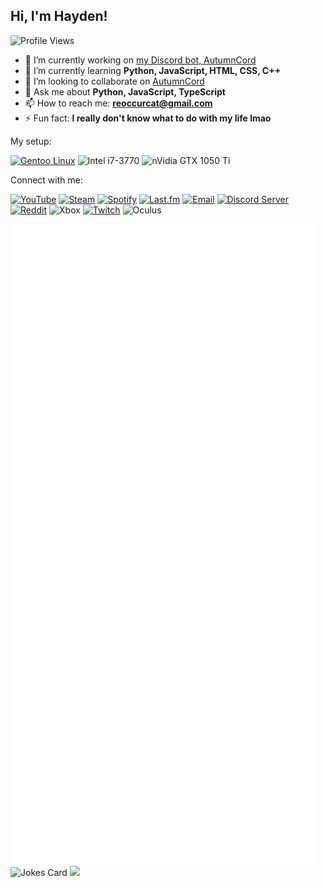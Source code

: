 ## Hi, I'm Hayden!

![Profile Views](https://komarev.com/ghpvc/?username=reoccurcat&color=4B0082&labelColor=ffffff)

- 🔭 I’m currently working on [my Discord bot, AutumnCord](https://github.com/reoccurcat/AutumnCord)
- 🌱 I’m currently learning **Python, JavaScript, HTML, CSS, C++**
- 👯 I’m looking to collaborate on [AutumnCord](https://github.com/reoccurcat/AutumnCord)
- 💬 Ask me about **Python, JavaScript, TypeScript**
- 📫 How to reach me: **reoccurcat@gmail.com**
- ⚡ Fun fact: **I really don't know what to do with my life lmao**

My setup:

[![Gentoo Linux](https://img.shields.io/badge/Linux-Gentoo-blueviolet?labelColor=black&logo=gentoo)](https://www.gentoo.org)
![Intel i7-3770](https://img.shields.io/badge/i7-3770-blue?labelColor=black&logo=intel)
![nVidia GTX 1050 Ti](https://img.shields.io/badge/GTX-1050%20Ti-green?labelColor=black&logo=nvidia)



Connect with me:

[![YouTube](https://img.shields.io/badge/YouTube-reoccurcat-indigo?logo=youtube&style=flat&labelColor=black)](https://www.youtube.com/channel/UClaS86_4nOR5NgUJR5P5BEg)
[![Steam](https://img.shields.io/badge/Steam-reoccurcat-black?logo=Steam&style=flat&labelColor=black)](https://steamcommunity.com/id/reoccurcat)
[![Spotify](https://img.shields.io/badge/Spotify-reoccurcat-darkgreen?logo=spotify&style=flat&labelColor=black)](https://open.spotify.com/user/g6say1fgp6gqqi453ecqtt8hr)
[![Last.fm](https://img.shields.io/badge/Last.fm-reoccurcat-darkred?logo=last.fm&style=flat&labelColor=black)](https://last.fm/user/reoccurcat)
[![Email](https://img.shields.io/badge/Email-reoccurcat@gmail.com-darkred?logo=gmail&style=flat&labelColor=black)](mailto:reoccurcat@gmail.com)
[![Discord Server](https://img.shields.io/badge/Discord%20Server-Cat's%20Lounge-4e5d94?logo=discord&style=flat&labelColor=black)](https://discord.gg/yATc4DJ69R)
[![Reddit](https://img.shields.io/badge/Reddit-u/reoccurcat-FF4500?logo=reddit&style=flat&labelColor=black)](https://www.reddit.com/user/reoccurcat/)
![Xbox](https://img.shields.io/badge/Xbox-MyCatCondo-green?logo=xbox&style=flat&labelColor=black)
[![Twitch](https://img.shields.io/badge/Twitch-reoccurcat-purple?logo=twitch&style=flat&labelColor=black)](https://www.twitch.tv/reoccurcat)
![Oculus](https://img.shields.io/badge/Oculus-reoccurcat-violet?logo=oculus&style=flat&labelColor=black)

![Metrics](https://github.com/reoccurcat/reoccurcat/blob/main/github-metrics.svg)
![Jokes Card](https://readme-jokes.vercel.app/api?theme=tokyonight)
![](https://hit.yhype.me/github/profile?user_id=84601340)
